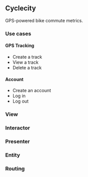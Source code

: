 ## Cyclecity

GPS-powered bike commute metrics.

### Use cases

#### GPS Tracking

- Create a track
- View a track
- Delete a track

#### Account

- Create an account
- Log in
- Log out

### View

### Interactor

### Presenter

### Entity

### Routing

